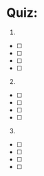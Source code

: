 # Quiz:

1. 
- [ ] 
- [ ] 
- [ ] 
- [ ] 
> 

2. 
- [ ] 
- [ ] 
- [ ] 
- [ ] 
> 

3. 
- [ ] 
- [ ] 
- [ ] 
- [ ] 
> 



